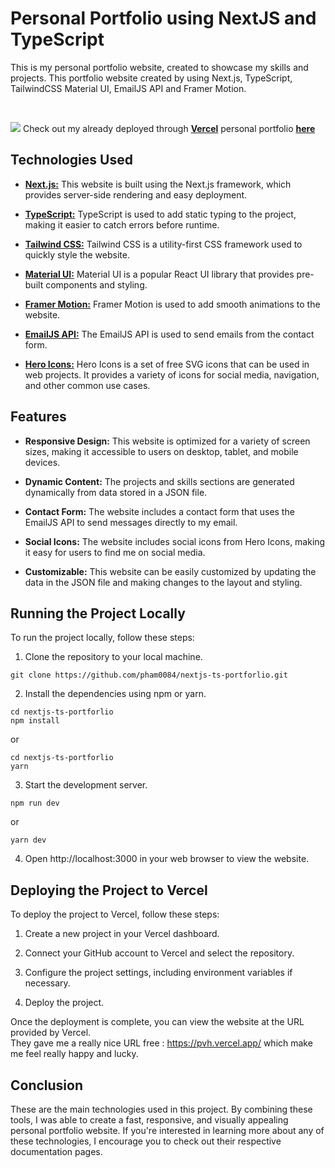 # Personal Portfolio using NextJS and TypeScript


This is my personal portfolio website, created to showcase my skills and projects. This portfolio website created by using Next.js, TypeScript, TailwindCSS Material UI, EmailJS API and Framer Motion.

<br>

![](https://github.com/pham0084/nextjs-ts-portforlio/blob/main/thumbnail.jpeg?raw=true)
Check out my already deployed through [**Vercel**](https://vercel.com/) personal portfolio [**here**](https://pvh.vercel.app/)


## Technologies Used

- [**Next.js:**](https://nextjs.org/) This website is built using the Next.js framework, which provides server-side rendering and easy deployment.

- [**TypeScript:**](https://www.typescriptlang.org/) TypeScript is used to add static typing to the project, making it easier to catch errors before runtime.

- [**Tailwind CSS:**](https://tailwindcss.com/) Tailwind CSS is a utility-first CSS framework used to quickly style the website.

- [**Material UI:**](https://mui.com/) Material UI is a popular React UI library that provides pre-built components and styling.

- [**Framer Motion:**](https://www.npmjs.com/package/framer-motion) Framer Motion is used to add smooth animations to the website.

- [**EmailJS API:**](https://www.emailjs.com/) The EmailJS API is used to send emails from the contact form.

- [**Hero Icons:**](https://heroicons.com/) Hero Icons is a set of free SVG icons that can be used in web projects. It provides a variety of icons for social media, navigation, and other common use cases.

## Features

- **Responsive Design:** This website is optimized for a variety of screen sizes, making it accessible to users on desktop, tablet, and mobile devices.

- **Dynamic Content:** The projects and skills sections are generated dynamically from data stored in a JSON file.

- **Contact Form:** The website includes a contact form that uses the EmailJS API to send messages directly to my email.

- **Social Icons:** The website includes social icons from Hero Icons, making it easy for users to find me on social media.

- **Customizable:** This website can be easily customized by updating the data in the JSON file and making changes to the layout and styling.

## Running the Project Locally

To run the project locally, follow these steps:

1. Clone the repository to your local machine.

```
git clone https://github.com/pham0084/nextjs-ts-portforlio.git
```

2. Install the dependencies using npm or yarn.

```
cd nextjs-ts-portforlio
npm install
```
 or

```
cd nextjs-ts-portforlio
yarn
```

3. Start the development server.

```
npm run dev
```
or

```
yarn dev
```

4. Open http://localhost:3000 in your web browser to view the website.

## Deploying the Project to Vercel

To deploy the project to Vercel, follow these steps:

1. Create a new project in your Vercel dashboard.

2. Connect your GitHub account to Vercel and select the repository.

3. Configure the project settings, including environment variables if necessary.

4. Deploy the project.

Once the deployment is complete, you can view the website at the URL provided by Vercel. 
<br>They gave me a really nice URL free : https://pvh.vercel.app/ which make me feel really happy and lucky. </br>

## Conclusion

These are the main technologies used in this project. By combining these tools, I was able to create a fast, responsive, and visually appealing personal portfolio website. If you're interested in learning more about any of these technologies, I encourage you to check out their respective documentation pages.


